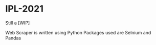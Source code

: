 # IPL-2021

Still a [WIP]

Web Scraper is written using Python
Packages used are Selnium and Pandas
